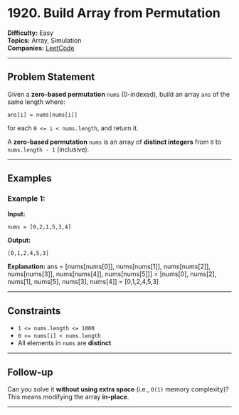 # 1920. Build Array from Permutation

**Difficulty:** Easy  
**Topics:** Array, Simulation  
**Companies:** [LeetCode](https://leetcode.com/problems/build-array-from-permutation/)

---

## Problem Statement

Given a **zero-based permutation** `nums` (0-indexed), build an array `ans` of the same length where:

```
ans[i] = nums[nums[i]]
```

for each `0 <= i < nums.length`, and return it.

A **zero-based permutation** `nums` is an array of **distinct integers** from `0` to `nums.length - 1` (inclusive).

---

## Examples

### Example 1:

**Input:**
```
nums = [0,2,1,5,3,4]
```
**Output:**
```
[0,1,2,4,5,3]
```
**Explanation:**
ans = [nums[nums[0]], nums[nums[1]], nums[nums[2]], nums[nums[3]], nums[nums[4]], nums[nums[5]]]
  = [nums[0], nums[2], nums[1], nums[5], nums[3], nums[4]]
  = [0,1,2,4,5,3]

---

## Constraints

- `1 <= nums.length <= 1000`
- `0 <= nums[i] < nums.length`
- All elements in `nums` are **distinct**

---

## Follow-up

Can you solve it **without using extra space** (i.e., `O(1)` memory complexity)? This means modifying the array **in-place**.

---  
